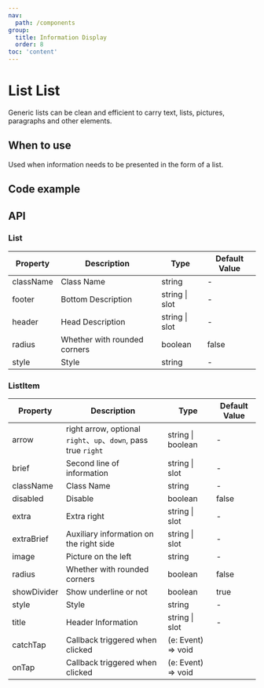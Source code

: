 ```yaml
---
nav:
  path: /components
group:
  title: Information Display
  order: 8
toc: 'content'
---
```


# List List

<!-- <code src="../../docs/components/compatibility.tsx" inline="true"></code> -->

Generic lists can be clean and efficient to carry text, lists, pictures, paragraphs and other elements.

## When to use
Used when information needs to be presented in the form of a list.

## Code example
<code src='../../demo/pages/List/index'></code>

## API

### List
| Property | Description | Type | Default Value |
| ----- | ----- | ----- | ----- |
| className | Class Name | string | - | 
| footer | Bottom Description | string \| slot | - |
| header | Head Description | string \| slot | - |
| radius | Whether with rounded corners | boolean | false | 
| style | Style | string | - |

### ListItem
| Property | Description | Type | Default Value |
| ----- | ----- | ----- | ----- |
| arrow | right arrow, optional `right`、`up`、`down`, pass true `right` | string \| boolean | - |
| brief | Second line of information | string \| slot | - | 
| className | Class Name | string | - | 
| disabled | Disable | boolean | false | 
| extra | Extra right | string \| slot | - | 
| extraBrief | Auxiliary information on the right side | string \| slot | - | 
| image | Picture on the left | string | - |  
| radius | Whether with rounded corners | boolean | false | 
| showDivider | Show underline or not | boolean | true | 
| style | Style | string | - |
| title | Header Information | string \| slot | - |
| catchTap | Callback triggered when clicked | (e: Event) => void |
| onTap | Callback triggered when clicked | (e: Event) => void |
